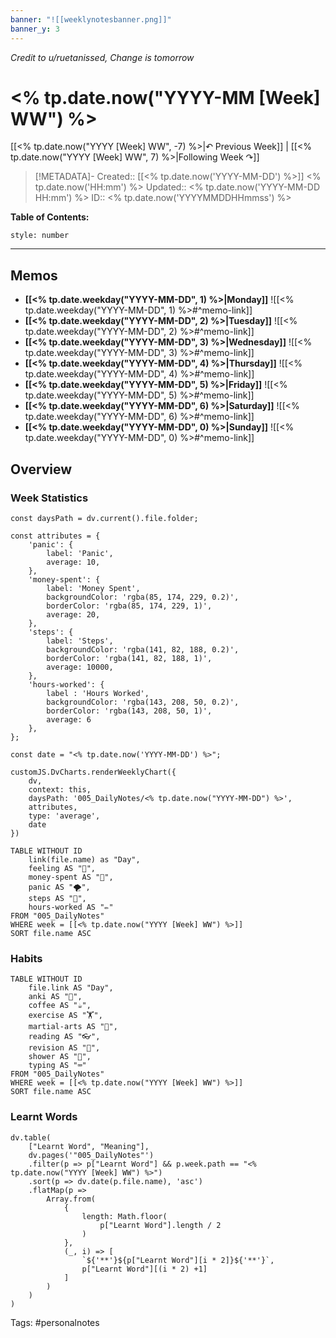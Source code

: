 ```yaml
---
banner: "![[weeklynotesbanner.png]]"
banner_y: 3
---
```

*Credit to u/ruetanissed, Change is tomorrow*

# <% tp.date.now("YYYY-MM [Week] WW") %>

[[<% tp.date.now("YYYY [Week] WW", -7) %>|↶ Previous Week]] | [[<% tp.date.now("YYYY [Week] WW", 7) %>|Following Week ↷]]

> [!METADATA]-
> Created:: [[<% tp.date.now('YYYY-MM-DD') %>]] <% tp.date.now('HH:mm') %>
> Updated:: <% tp.date.now('YYYY-MM-DD HH:mm') %>
> ID:: <% tp.date.now('YYYYMMDDHHmmss') %>

**Table of Contents:**
```toc
style: number
```

___

## Memos
- **[[<% tp.date.weekday("YYYY-MM-DD", 1) %>|Monday]]**
	![[<% tp.date.weekday("YYYY-MM-DD", 1) %>#^memo-link]]
- **[[<% tp.date.weekday("YYYY-MM-DD", 2) %>|Tuesday]]**
	![[<% tp.date.weekday("YYYY-MM-DD", 2) %>#^memo-link]]
- **[[<% tp.date.weekday("YYYY-MM-DD", 3) %>|Wednesday]]**
	![[<% tp.date.weekday("YYYY-MM-DD", 3) %>#^memo-link]]
- **[[<% tp.date.weekday("YYYY-MM-DD", 4) %>|Thursday]]**
	![[<% tp.date.weekday("YYYY-MM-DD", 4) %>#^memo-link]]
- **[[<% tp.date.weekday("YYYY-MM-DD", 5) %>|Friday]]**
	![[<% tp.date.weekday("YYYY-MM-DD", 5) %>#^memo-link]]
- **[[<% tp.date.weekday("YYYY-MM-DD", 6) %>|Saturday]]**
	![[<% tp.date.weekday("YYYY-MM-DD", 6) %>#^memo-link]]
- **[[<% tp.date.weekday("YYYY-MM-DD", 0) %>|Sunday]]**
	![[<% tp.date.weekday("YYYY-MM-DD", 0) %>#^memo-link]]

## Overview
### Week Statistics
```dataviewjs
const daysPath = dv.current().file.folder;

const attributes = {
	'panic': {
		label: 'Panic',
		average: 10,
	},
	'money-spent': {
		label: 'Money Spent',
		backgroundColor: 'rgba(85, 174, 229, 0.2)',
		borderColor: 'rgba(85, 174, 229, 1)',
		average: 20,
	},
	'steps': {
		label: 'Steps',
		backgroundColor: 'rgba(141, 82, 188, 0.2)',
		borderColor: 'rgba(141, 82, 188, 1)',
		average: 10000,
	},
	'hours-worked': {
		label : 'Hours Worked',
		backgroundColor: 'rgba(143, 208, 50, 0.2)',
		borderColor: 'rgba(143, 208, 50, 1)',
		average: 6
	},
};

const date = "<% tp.date.now('YYYY-MM-DD') %>";

customJS.DvCharts.renderWeeklyChart({
	dv,
	context: this,
	daysPath: '005_DailyNotes/<% tp.date.now("YYYY-MM-DD") %>',
	attributes,
	type: 'average',
	date
})
```

```dataview
TABLE WITHOUT ID
	link(file.name) as "Day",
	feeling AS "💭",
	money-spent AS "💸",
	panic AS "🌪️",
	steps AS "👣",
	hours-worked AS "✏️"
FROM "005_DailyNotes"
WHERE week = [[<% tp.date.now("YYYY [Week] WW") %>]]
SORT file.name ASC
```

### Habits
```dataview
TABLE WITHOUT ID
	file.link AS "Day",
	anki AS "📇",
	coffee AS "☕",
	exercise AS "🏋️",
	martial-arts AS "🥋",
	reading AS "👓",
	revision AS "🔁",
	shower AS "🚿",
	typing AS "⌨️"
FROM "005_DailyNotes"
WHERE week = [[<% tp.date.now("YYYY [Week] WW") %>]]
SORT file.name ASC
```

### Learnt Words
```dataviewjs
dv.table(
	["Learnt Word", "Meaning"],
	dv.pages('"005_DailyNotes"')
	.filter(p => p["Learnt Word"] && p.week.path == "<% tp.date.now("YYYY [Week] WW") %>")
	.sort(p => dv.date(p.file.name), 'asc')
	.flatMap(p =>
		Array.from(
			{
				length: Math.floor(
					p["Learnt Word"].length / 2
				)
			},
			(_, i) => [
				`${'**'}${p["Learnt Word"][i * 2]}${'**'}`,
				p["Learnt Word"][(i * 2) +1]
			]
		)
	)
)
```




Tags: #personalnotes 
